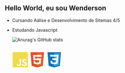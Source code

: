 ## Hello World, eu sou Wenderson 

- Cursando Aálise e Desenvolvimento de Sitemas 4/5
- Estudando Javascript

  ![Anurag's GitHub stats](https://github-readme-stats.vercel.app/api?username=anuraghazra&theme=dark&show_icons=true)

  <div style="display: inline_block";><br>
      <img align="center" alt="Rafa-Js" height="50" width="50" src="https://raw.githubusercontent.com/devicons/devicon/master/icons/javascript/javascript-plain.svg">
      <img align="center" alt="Rafa-HTML" height="50" width="50" src="https://raw.githubusercontent.com/devicons/devicon/master/icons/html5/html5-original.svg">
      <img align="center" alt="Rafa-CSS" height="50" width="50" src="https://raw.githubusercontent.com/devicons/devicon/master/icons/css3/css3-original.svg">
 
  </br>





